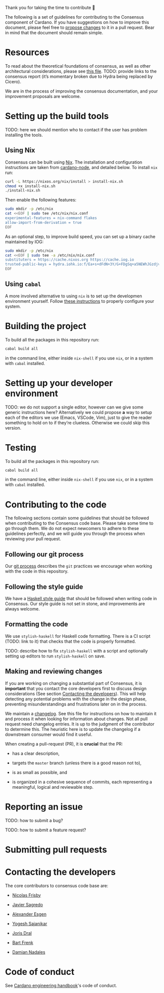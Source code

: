 Thank you for taking the time to contribute 🙌

The following is a set of guidelines for contributing to the Consensus component
of Cardano. If you have suggestions on how to improve this document, please feel
free to [propose changes](#_contributing_to_the_code) to it in a pull request.
Bear in mind that the document should remain simple.

# Resources

To read about the theoretical foundations of consensus, as well as other
architectural considerations, please see [this file](docs/README.xml). TODO:
provide links to the consensus report (it’s momentary broken due to Hydra being
replaced by Cicero).

We are in the process of improving the consensus documentation, and your
improvement proposals are welcome.

# Setting up the build tools

TODO: here we should mention who to contact if the user has problem installing
the tools.

## Using Nix

Consensus can be built using [Nix](https://nixos.org/download.html). The
installation and configuration instructions are taken from
[cardano-node](https://github.com/input-output-hk/cardano-node/blob/master/doc/getting-started/building-the-node-using-nix.md),
and detailed below. To install `nix` run:

```sh
curl -L https://nixos.org/nix/install > install-nix.sh
chmod +x install-nix.sh
./install-nix.sh
```

Then enable the following features:

```sh
sudo mkdir -p /etc/nix
cat <<EOF | sudo tee /etc/nix/nix.conf
experimental-features = nix-command flakes
allow-import-from-derivation = true
EOF
```

As an optional step, to improve build speed, you can set up a binary
cache maintained by IOG:

```sh
sudo mkdir -p /etc/nix
cat <<EOF | sudo tee -a /etc/nix/nix.conf
substituters = https://cache.nixos.org https://cache.iog.io
trusted-public-keys = hydra.iohk.io:f/Ea+s+dFdN+3Y/G+FDgSq+a5NEWhJGzdjvKNGv0/EQ= cache.nixos.org-1:6NCHdD59X431o0gWypbMrAURkbJ16ZPMQFGspcDShjY=
EOF
```

## Using `cabal`

A more involved alternative to using `nix` is to set up the developmen
environment yourself. Follow [these
instructions](https://github.com/input-output-hk/cardano-node/blob/master/doc/getting-started/install.md/)
to properly configure your system.

# Building the project

To build all the packages in this repository run:

```sh
cabal build all
```

in the command line, either inside `nix-shell` if you use `nix`, or in a
system with `cabal` installed.

# Setting up your developer environment

TODO: we do not support a single editor, however can we give some
generic instructions here? Alternatively we could propose **a** way to
setup each of the editors we use (Emacs, VSCode, Vim), just to give the
reader something to hold on to if they’re clueless. Otherwise we could
skip this version.

# Testing

To build all the packages in this repository run:

```sh
cabal build all
```

in the command line, either inside `nix-shell` if you use `nix`, or in a
system with `cabal` installed.

# Contributing to the code

The following sections contain some guidelines that should be followed when
contributing to the Consensus code base. Please take some time to go through
them. We do not expect newcomers to adhere to these guidelines perfectly, and we
will guide you through the process when reviewing your pull request.

## Following our git process

Our [git process](docs/GitProcess.xml) describes the `git` practices we
encourage when working with the code in this repository.

## Following the style guide

We have a [Haskell style guide](STYLEGUIDE.xml) that should be followed
when writing code in Consensus. Our style guide is not set in stone, and
improvements are always welcome.

## Formatting the code

We use `stylish-haskell` for Haskell code formatting. There is a CI
script (TODO: link to it) that checks that the code is properly
formatted.

TODO: describe how to fix `stylish-haskell` with a script and optionally
setting up editors to run `stylish-haskell` on save.

## Making and reviewing changes

If you are working on changing a substantial part of Consensus, it is
**important** that you contact the core developers first to discuss design
considerations (See section [Contacting the
developers](#contacting-the-developers)). This will help detecting any potential
problems with the change in the design phase, preventing misunderstandings and
frustrations later on in the process.

We maintain a [changelog](docs/interface-CHANGELOG.md). See this file for
instructions on how to maintain it and process it when looking for information
about changes. Not all pull request need changelog entries. It is up to the
judgment of the contributor to determine this. The heuristic here is to update
the changelog if a downstream consumer would find it useful.

When creating a pull-request (PR), it is **crucial** that the PR:

- has a clear description,

- targets the `master` branch (unless there is a good reason not to),

- is as small as possible, and

- is organized in a cohesive sequence of commits, each representing a
  meaningful, logical and reviewable step.

# Reporting an issue

TODO: how to submit a bug?

TODO: how to submit a feature request?

# Submitting pull requests

# Contacting the developers

The core contributors to consensus code base are:

-   [Nicolas Frisby](https://github.com/nfrisby)

-   [Javier Sagredo](https://github.com/Jasagredo)

-   [Alexander Esgen](https://github.com/amesgen)

-   [Yogesh Sajanikar](https://github.com/yogeshsajanikar)

-   [Joris Dral](https://github.com/jorisdral)

-   [Bart Frenk](https://github.com/bartfrenk)

-   [Damian Nadales](https://github.com/dnadales)

# Code of conduct

See [Cardano engineering
handbook](https://github.com/input-output-hk/cardano-engineering-handbook/blob/main/CODE-OF-CONDUCT.md)'s
code of conduct.
